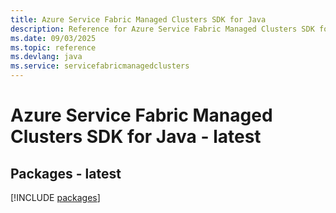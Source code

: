 ```yaml
---
title: Azure Service Fabric Managed Clusters SDK for Java
description: Reference for Azure Service Fabric Managed Clusters SDK for Java
ms.date: 09/03/2025
ms.topic: reference
ms.devlang: java
ms.service: servicefabricmanagedclusters
---
```

# Azure Service Fabric Managed Clusters SDK for Java - latest
## Packages - latest
[!INCLUDE [packages](service-fabric-managed-clusters-index.md)]